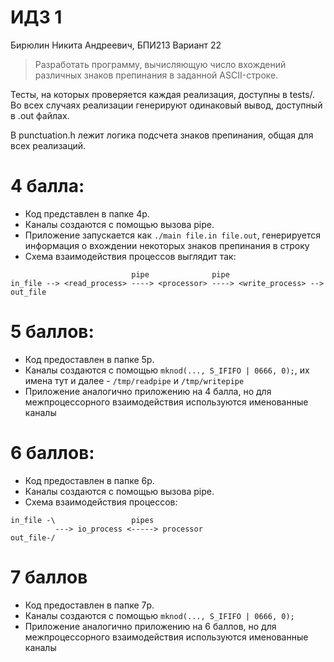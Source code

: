 # ИДЗ 1

Бирюлин Никита Андреевич, БПИ213
Вариант 22

> Разработать программу, вычисляющую число вхождений различных знаков препинания в заданной ASCII-строке.

Тесты, на которых проверяется каждая реализация, доступны в tests/. Во всех случаях реализации генерируют одинаковый вывод, доступный в .out файлах.

В punctuation.h лежит логика подсчета знаков препинания, общая для всех реализаций.

# 4 балла:
* Код представлен в папке 4p.
* Каналы создаются с помощью вызова pipe.
* Приложение запускается как ```./main file.in file.out```, генерируется информация о вхождении некоторых знаков препинания в строку
* Схема взаимодействия процессов выглядит так:
```
                           pipe              pipe
in_file --> <read_process> ----> <processor> ----> <write_process> --> out_file
```

# 5 баллов:
* Код предоставлен в папке 5p.
* Каналы создаются с помощью ```mknod(..., S_IFIFO | 0666, 0);```, их имена тут и далее - ```/tmp/readpipe``` и ```/tmp/writepipe```
* Приложение аналогично приложению на 4 балла, но для межпроцессорного взаимодействия используются именованные каналы

# 6 баллов:
* Код предоставлен в папке 6p.
* Каналы создаются с помощью вызова pipe.
* Схема взаимодействия процессов:
```
in_file -\                 pipes
          ---> io_process <-----> processor
out_file-/
```

# 7 баллов
* Код предоставлен в папке 7p.
* Каналы создаются с помощью ```mknod(..., S_IFIFO | 0666, 0);```
* Приложение аналогично приложению на 6 баллов, но для межпроцессорного взаимодействия используются именованные каналы